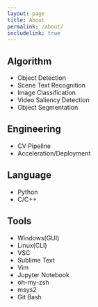 ```yaml
---
layout: page
title: About
permalink: /about/
includelink: true
---
```


## Algorithm

- Object Detection
- Scene Text Recognition
- Image Classification
- Video Saliency Detection
- Object Segmentation

## Engineering

- CV Pipeline
- Acceleration/Deployment

## Language

- Python
- C/C++

## Tools

- Windows(GUI)
- Linux(CLI)
- VSC
- Sublime Text
- Vim
- Jupyter Notebook
- oh-my-zsh
- msys2
- Git Bash

